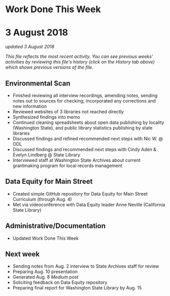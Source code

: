 # Work Done This Week
# 3 August 2018
*updated 3 August 2018*

*This file reflects the most recent activity. You can see previous weeks' activities by reviewing this file's history (click on the History tab above) which shows previous versions of the file.*

## Environmental Scan
- Finished reviewing all interview recordings, amending notes, sending notes out to sources for checking; incorporated any corrections and new information
- Reviewed websites of 3 libraries not reached directly
- Synthesized findings into memo
- Continued cleaning spreadsheets about open data publishing by locality (Washington State), and public library statistics publishing by state libraries
- Discussed findings and refined recommended next steps with Nic W. @ ODL
- Discussed findings and recommended next steps with Cindy Aden & Evelyn Lindberg @ State Library
- Interviewed staff at Washington State Archives about current grantmaking program for local records management

## Data Equity for Main Street
- Created simple GitHub repository for Data Equity for Main Street Curriculum (through Aug. 4)
- Met via videoconference with Data Equity leader Anne Neville (California State Library)

## Administrative/Documentation
- Updated Work Done This Week

## Next week
- Sending notes from Aug. 2 interview to State Archives staff for review
- Preparing Aug. 10 presentation
- Generated Aug. 8 *Medium* post
- Soliciting feedback on Data Equity repository 
- Preparing final report for Washington State Library by Aug. 15
